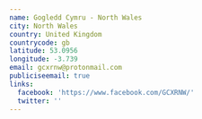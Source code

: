 ```yaml
---
name: Gogledd Cymru - North Wales
city: North Wales
country: United Kingdom
countrycode: gb
latitude: 53.0956
longitude: -3.739
email: gcxrnw@protonmail.com
publiciseemail: true
links:
  facebook: 'https://www.facebook.com/GCXRNW/'
  twitter: ''
---
```


